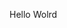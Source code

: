 Hello Wolrd



























































































































































































































































































































































































































































































































































































































































































































































































































































































































































































































































































































































































































































































































































































































































































































































































































































































































































































































































































































































































































































































































































































































































































































































































































































































































































































































































































































































































































































































































































































































































































































































































































































































































































































































































































































































































































































































































































































































































































































































































































































































































































































































































































































































































































































































































































































































































































































































































































































































































































































































































































































































































































































































































































































